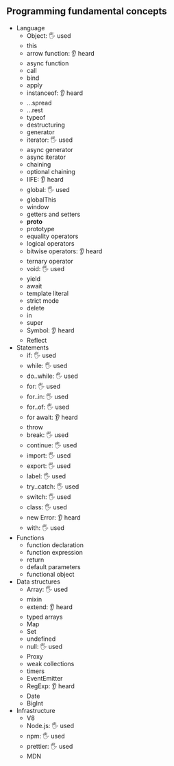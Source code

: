 ## Programming fundamental concepts

- Language
  - Object: 🖐️ used
  - this
  - arrow function: 👂 heard
  - async function
  - call
  - bind
  - apply
  - instanceof: 👂 heard
  - ...spread
  - ...rest
  - typeof
  - destructuring
  - generator
  - iterator: 🖐️ used
  - async generator
  - async iterator
  - chaining
  - optional chaining
  - IIFE: 👂 heard
  - global: 🖐️ used
  - globalThis
  - window
  - getters and setters
  - __proto__
  - prototype
  - equality operators
  - logical operators
  - bitwise operators: 👂 heard
  - ternary operator
  - void: 🖐️ used
  - yield
  - await
  - template literal
  - strict mode
  - delete
  - in
  - super
  - Symbol: 👂 heard
  - Reflect
- Statements
  - if: 🖐️ used
  - while: 🖐️ used
  - do..while: 🖐️ used
  - for: 🖐️ used
  - for..in: 🖐️ used
  - for..of: 🖐️ used
  - for await: 👂 heard
  - throw
  - break: 🖐️ used
  - continue: 🖐️ used
  - import: 🖐️ used
  - export: 🖐️ used
  - label: 🖐️ used
  - try..catch: 🖐️ used
  - switch: 🖐️ used
  - class: 🖐️ used
  - new Error: 👂 heard
  - with: 🖐️ used
- Functions
  - function declaration
  - function expression
  - return
  - default parameters
  - functional object
- Data structures
  - Array: 🖐️ used
  - mixin
  - extend: 👂 heard
  - typed arrays
  - Map
  - Set
  - undefined
  - null: 🖐️ used
  - Proxy
  - weak collections
  - timers
  - EventEmitter
  - RegExp: 👂 heard
  - Date
  - BigInt
- Infrastructure
  - V8
  - Node.js: 🖐️ used
  - npm: 🖐️ used
  - prettier: 🖐️ used
  - MDN
